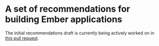 # A set of recommendations for building Ember applications

The initial recommendations draft is currently being actively worked on in [this pull request](https://github.com/ember-best-practices/recommendations/pull/1).
